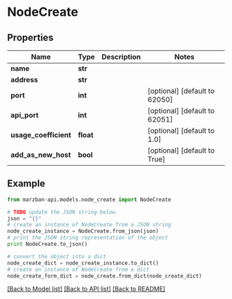 # NodeCreate


## Properties

Name | Type | Description | Notes
------------ | ------------- | ------------- | -------------
**name** | **str** |  | 
**address** | **str** |  | 
**port** | **int** |  | [optional] [default to 62050]
**api_port** | **int** |  | [optional] [default to 62051]
**usage_coefficient** | **float** |  | [optional] [default to 1.0]
**add_as_new_host** | **bool** |  | [optional] [default to True]

## Example

```python
from marzban-api.models.node_create import NodeCreate

# TODO update the JSON string below
json = "{}"
# create an instance of NodeCreate from a JSON string
node_create_instance = NodeCreate.from_json(json)
# print the JSON string representation of the object
print NodeCreate.to_json()

# convert the object into a dict
node_create_dict = node_create_instance.to_dict()
# create an instance of NodeCreate from a dict
node_create_form_dict = node_create.from_dict(node_create_dict)
```
[[Back to Model list]](../README.md#documentation-for-models) [[Back to API list]](../README.md#documentation-for-api-endpoints) [[Back to README]](../README.md)


